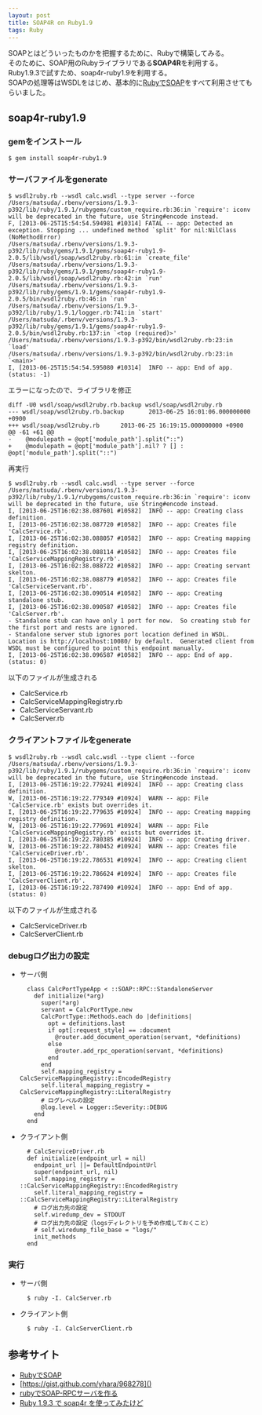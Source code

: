```yaml
---
layout: post
title: SOAP4R on Ruby1.9
tags: Ruby
---
```

SOAPとはどういったものかを把握するために、Rubyで構築してみる。  
そのために、SOAP用のRubyライブラリである**SOAP4R**を利用する。  
Ruby1.9.3で試すため、soap4r-ruby1.9を利用する。  
SOAPの処理等はWSDLをはじめ、基本的に[RubyでSOAP](http://route477.net/w/?RubySOAP)をすべて利用させてもらいました。

## soap4r-ruby1.9

### gemをインストール

	$ gem install soap4r-ruby1.9

### サーバファイルをgenerate  

	$ wsdl2ruby.rb --wsdl calc.wsdl --type server --force
	/Users/matsuda/.rbenv/versions/1.9.3-p392/lib/ruby/1.9.1/rubygems/custom_require.rb:36:in `require': iconv will be deprecated in the future, use String#encode instead.
	F, [2013-06-25T15:54:54.594981 #10314] FATAL -- app: Detected an exception. Stopping ... undefined method `split' for nil:NilClass (NoMethodError)
	/Users/matsuda/.rbenv/versions/1.9.3-p392/lib/ruby/gems/1.9.1/gems/soap4r-ruby1.9-2.0.5/lib/wsdl/soap/wsdl2ruby.rb:61:in `create_file'
	/Users/matsuda/.rbenv/versions/1.9.3-p392/lib/ruby/gems/1.9.1/gems/soap4r-ruby1.9-2.0.5/lib/wsdl/soap/wsdl2ruby.rb:42:in `run'
	/Users/matsuda/.rbenv/versions/1.9.3-p392/lib/ruby/gems/1.9.1/gems/soap4r-ruby1.9-2.0.5/bin/wsdl2ruby.rb:46:in `run'
	/Users/matsuda/.rbenv/versions/1.9.3-p392/lib/ruby/1.9.1/logger.rb:741:in `start'
	/Users/matsuda/.rbenv/versions/1.9.3-p392/lib/ruby/gems/1.9.1/gems/soap4r-ruby1.9-2.0.5/bin/wsdl2ruby.rb:137:in `<top (required)>'
	/Users/matsuda/.rbenv/versions/1.9.3-p392/bin/wsdl2ruby.rb:23:in `load'
	/Users/matsuda/.rbenv/versions/1.9.3-p392/bin/wsdl2ruby.rb:23:in `<main>'
	I, [2013-06-25T15:54:54.595080 #10314]  INFO -- app: End of app. (status: -1)

エラーになったので、ライブラリを修正

	diff -U0 wsdl/soap/wsdl2ruby.rb.backup wsdl/soap/wsdl2ruby.rb
	--- wsdl/soap/wsdl2ruby.rb.backup       2013-06-25 16:01:06.000000000 +0900
	+++ wsdl/soap/wsdl2ruby.rb      2013-06-25 16:19:15.000000000 +0900
	@@ -61 +61 @@
	-    @modulepath = @opt['module_path'].split("::")
	+    @modulepath = @opt['module_path'].nil? ? [] : @opt['module_path'].split("::")

再実行

	$ wsdl2ruby.rb --wsdl calc.wsdl --type server --force
	/Users/matsuda/.rbenv/versions/1.9.3-p392/lib/ruby/1.9.1/rubygems/custom_require.rb:36:in `require': iconv will be deprecated in the future, use String#encode instead.
	I, [2013-06-25T16:02:38.087601 #10582]  INFO -- app: Creating class definition.
	I, [2013-06-25T16:02:38.087720 #10582]  INFO -- app: Creates file 'CalcService.rb'.
	I, [2013-06-25T16:02:38.088057 #10582]  INFO -- app: Creating mapping registry definition.
	I, [2013-06-25T16:02:38.088114 #10582]  INFO -- app: Creates file 'CalcServiceMappingRegistry.rb'.
	I, [2013-06-25T16:02:38.088722 #10582]  INFO -- app: Creating servant skelton.
	I, [2013-06-25T16:02:38.088779 #10582]  INFO -- app: Creates file 'CalcServiceServant.rb'.
	I, [2013-06-25T16:02:38.090514 #10582]  INFO -- app: Creating standalone stub.
	I, [2013-06-25T16:02:38.090587 #10582]  INFO -- app: Creates file 'CalcServer.rb'.
	- Standalone stub can have only 1 port for now.  So creating stub for the first port and rests are ignored.
	- Standalone server stub ignores port location defined in WSDL.  Location is http://localhost:10080/ by default.  Generated client from WSDL must be configured to point this endpoint manually.
	I, [2013-06-25T16:02:38.096587 #10582]  INFO -- app: End of app. (status: 0)

以下のファイルが生成される

* CalcService.rb
* CalcServiceMappingRegistry.rb
* CalcServiceServant.rb
* CalcServer.rb

### クライアントファイルをgenerate

	$ wsdl2ruby.rb --wsdl calc.wsdl --type client --force
	/Users/matsuda/.rbenv/versions/1.9.3-p392/lib/ruby/1.9.1/rubygems/custom_require.rb:36:in `require': iconv will be deprecated in the future, use String#encode instead.
	I, [2013-06-25T16:19:22.779241 #10924]  INFO -- app: Creating class definition. 
	W, [2013-06-25T16:19:22.779349 #10924]  WARN -- app: File 'CalcService.rb' exists but overrides it.
	I, [2013-06-25T16:19:22.779635 #10924]  INFO -- app: Creating mapping registry definition.
	W, [2013-06-25T16:19:22.779691 #10924]  WARN -- app: File 'CalcServiceMappingRegistry.rb' exists but overrides it.
	I, [2013-06-25T16:19:22.780385 #10924]  INFO -- app: Creating driver.
	W, [2013-06-25T16:19:22.780452 #10924]  WARN -- app: Creates file 'CalcServiceDriver.rb'.
	I, [2013-06-25T16:19:22.786531 #10924]  INFO -- app: Creating client skelton.   
	I, [2013-06-25T16:19:22.786624 #10924]  INFO -- app: Creates file 'CalcServerClient.rb'.
	I, [2013-06-25T16:19:22.787490 #10924]  INFO -- app: End of app. (status: 0)

以下のファイルが生成される

* CalcServiceDriver.rb
* CalcServerClient.rb

### debugログ出力の設定

* サーバ側

		class CalcPortTypeApp < ::SOAP::RPC::StandaloneServer
		  def initialize(*arg)
		    super(*arg)
		    servant = CalcPortType.new
		    CalcPortType::Methods.each do |definitions|
		      opt = definitions.last
		      if opt[:request_style] == :document
		        @router.add_document_operation(servant, *definitions)
		      else
		        @router.add_rpc_operation(servant, *definitions)
		      end
		    end
		    self.mapping_registry = CalcServiceMappingRegistry::EncodedRegistry
		    self.literal_mapping_registry = CalcServiceMappingRegistry::LiteralRegistry
			# ログレベルの設定
		    @log.level = Logger::Severity::DEBUG
		  end
		end

* クライアント側

		# CalcServiceDriver.rb
		def initialize(endpoint_url = nil)
		  endpoint_url ||= DefaultEndpointUrl
		  super(endpoint_url, nil)
		  self.mapping_registry = ::CalcServiceMappingRegistry::EncodedRegistry
		  self.literal_mapping_registry = ::CalcServiceMappingRegistry::LiteralRegistry
		  # ログ出力先の設定
		  self.wiredump_dev = STDOUT
		  # ログ出力先の設定（logsディレクトリを予め作成しておくこと）
		  # self.wiredump_file_base = "logs/"
		  init_methods
		end

### 実行

* サーバ側

		$ ruby -I. CalcServer.rb

* クライアント側

		$ ruby -I. CalcServerClient.rb

## 参考サイト

* [RubyでSOAP](http://route477.net/w/?RubySOAP)
* [https://gist.github.com/yhara/968278]()
* [rubyでSOAP-RPCサーバを作る](http://homepage2.nifty.com/hippos/soap4r/top.html)
* [Ruby 1.9.3 で soap4r を使ってみたけど](http://rocky-manobi.com/blog/?p=81)
